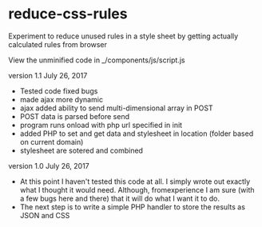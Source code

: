 # reduce-css-rules
Experiment to reduce unused rules in a style sheet by getting actually calculated rules from browser

View the unminified code in _/components/js/script.js

version 1.1 July 26, 2017
- Tested code fixed bugs
- made ajax more dynamic 
- ajax added ability to send multi-dimensional array in POST
- POST data is parsed before send
- program runs onload with php url specified in init
- added PHP to set and get data and stylesheet in location (folder based on current domain)
- stylesheet are sotered and combined

version 1.0 July 26, 2017
- At this point I haven't tested this code at all. I simply wrote out exactly what I thought it would need. Although, fromexperience I am sure (with a few bugs here and there) that it will do what I want it to do.
- The next step is to write a simple PHP handler to store the results as JSON and CSS

